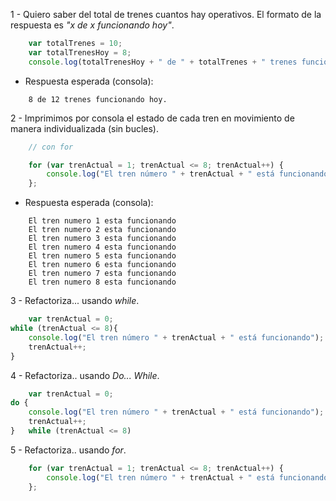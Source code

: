 1 - Quiero saber del total de trenes cuantos hay operativos.
    El formato de la respuesta es *"x de x funcionando hoy"*.

```javascript
    var totalTrenes = 10;
    var totalTrenesHoy = 8;
    console.log(totalTrenesHoy + " de " + totalTrenes + " trenes funcionando hoy.");
```

- Respuesta esperada (consola):

```
    8 de 12 trenes funcionando hoy.
```


2 - Imprimimos por consola el estado de cada tren en movimiento de manera individualizada (sin bucles).

```javascript
    // con for

    for (var trenActual = 1; trenActual <= 8; trenActual++) {
    	console.log("El tren número " + trenActual + " está funcionando");
    };
```

- Respuesta esperada (consola):

```
    El tren numero 1 esta funcionando
    El tren numero 2 esta funcionando
    El tren numero 3 esta funcionando
    El tren numero 4 esta funcionando
    El tren numero 5 esta funcionando
    El tren numero 6 esta funcionando
    El tren numero 7 esta funcionando
    El tren numero 8 esta funcionando
```


3 - Refactoriza... usando *while*.

```javascript
    var trenActual = 0;
while (trenActual <= 8){
	console.log("El tren número " + trenActual + " está funcionando");
	trenActual++;
}
```


4 - Refactoriza.. usando *Do... While*.

```javascript
    var trenActual = 0;
do {
	console.log("El tren número " + trenActual + " está funcionando");
	trenActual++;
}	while (trenActual <= 8)
```


5 - Refactoriza.. usando *for*.

```javascript
    for (var trenActual = 1; trenActual <= 8; trenActual++) {
    	console.log("El tren número " + trenActual + " está funcionando");
    };
```
